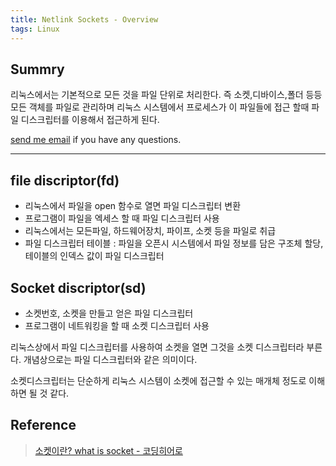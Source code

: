 ```yaml
---
title: Netlink Sockets - Overview
tags: Linux
---
```


## Summry  

리눅스에서는 기본적으로 모든 것을 파일 단위로 처리한다. 즉 소켓,디바이스,폴더 등등 모든 객체를 파일로 관리하며 리눅스 시스템에서 프로세스가 이 파일들에 접근 할때 파일 디스크립터를 이용해서 접근하게 된다.

[send me email](mailto:jewel7492@gmail.com) if you have any questions.

<!--more-->

---

## file discriptor(fd) 

- 리눅스에서 파일을 open 함수로 열면 파일 디스크립터 변환
- 프로그램이 파일을 엑세스 할 때 파일 디스크립터 사용
- 리눅스에서는 모든파일, 하드웨어장치, 파이프, 소켓 등을 파일로 취급
- 파일 디스크립터 테이블 : 파일을 오픈시 시스템에서 파일 정보를 담은 구조체 할당,
    테이블의 인덱스 값이 파일 디스크립터

## Socket discriptor(sd)

- 소켓번호, 소켓을 만들고 얻은 파일 디스크립터
- 프로그램이 네트워킹을 할 때 소켓 디스크립터 사용  

리눅스상에서 파일 디스크립터를 사용하여 소켓을 열면 그것을 소켓 디스크립터라 부른다.
개념상으로는 파일 디스크립터와 같은 의미이다.

소켓디스크립터는 단순하게 리눅스 시스템이 소켓에 접근할 수 있는 매개체 정도로 이해하면 될 것 같다.

## Reference

> [소켓이란? what is socket - 코딩히어로](https://qmffor09.tistory.com/8)